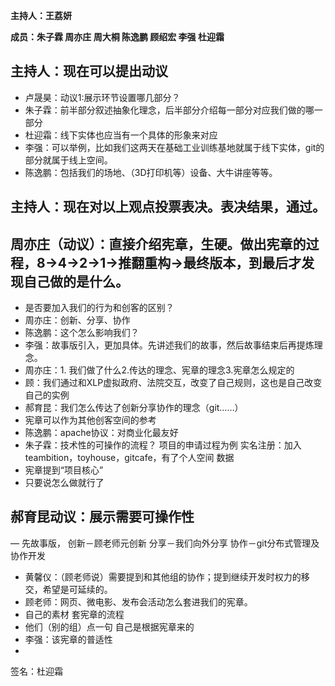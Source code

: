 **主持人：王荔妍**

**成员：朱子霖 周亦庄 周大桐 陈逸鹏 顾绍宏 李强 杜迎霜**
## 主持人：现在可以提出动议
- 卢晟昊：动议1:展示环节设置哪几部分？
- 朱子霖：前半部分叙述抽象化理念，后半部分介绍每一部分对应我们做的哪一部分
- 杜迎霜：线下实体也应当有一个具体的形象来对应
- 李强：可以举例，比如我们这两天在基础工业训练基地就属于线下实体，git的部分就属于线上空间。
- 陈逸鹏：包括我们的场地、（3D打印机等）设备、大牛讲座等等。

## 主持人：现在对以上观点投票表决。表决结果，通过。

## 周亦庄（动议）：直接介绍宪章，生硬。做出宪章的过程，8->4->2->1->推翻重构->最终版本，到最后才发现自己做的是什么。
- 是否要加入我们的行为和创客的区别？
- 周亦庄：创新、分享、协作
- 陈逸鹏：这个怎么影响我们？
- 李强：故事版引入，更加具体。先讲述我们的故事，然后故事结束后再提炼理念。
- 周亦庄：1. 我们做了什么2.传达的理念、宪章的理念3.宪章怎么规定的
- 顾：我们通过和XLP虚拟政府、法院交互，改变了自己规则，这也是自己改变自己的实例
- 郝育昆：我们怎么传达了创新分享协作的理念（git……）
- 宪章可以作为其他创客空间的参考
- 陈逸鹏：apache协议：对商业化最友好
- 朱子霖：技术性的可操作的流程？
    项目的申请过程为例
    实名注册：加入teambition，toyhouse，gitcafe，有了个人空间
    数据
- 宪章提到“项目核心”
- 只要说怎么做就行了

## 郝育昆动议：展示需要可操作性
— 先故事版，
    创新－顾老师元创新
    分享－我们向外分享
    协作－git分布式管理及协作开发
- 黄馨仪：（顾老师说）需要提到和其他组的协作；提到继续开发时权力的移交，希望是可延续的。
- 顾老师：网页、微电影、发布会活动怎么套进我们的宪章。
- 自己的素材 套宪章的流程
- 他们（别的组）点一句 自己是根据宪章来的
- 李强：该宪章的普适性
- 
签名：杜迎霜
